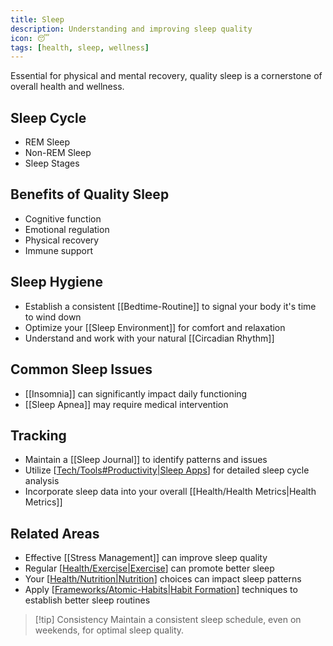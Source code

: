 ```yaml
---
title: Sleep
description: Understanding and improving sleep quality
icon: 😴
tags: [health, sleep, wellness]
---
```



Essential for physical and mental recovery, quality sleep is a cornerstone of overall health and wellness.

## Sleep Cycle
- REM Sleep
- Non-REM Sleep
- Sleep Stages

## Benefits of Quality Sleep
- Cognitive function
- Emotional regulation
- Physical recovery
- Immune support

## Sleep Hygiene
- Establish a consistent [[Bedtime-Routine]] to signal your body it's time to wind down
- Optimize your [[Sleep Environment]] for comfort and relaxation
- Understand and work with your natural [[Circadian Rhythm]]

## Common Sleep Issues
- [[Insomnia]] can significantly impact daily functioning
- [[Sleep Apnea]] may require medical intervention

## Tracking
- Maintain a [[Sleep Journal]] to identify patterns and issues
- Utilize [[Tech/Tools#Productivity|Sleep Apps]] for detailed sleep cycle analysis
- Incorporate sleep data into your overall [[Health/Health Metrics|Health Metrics]]

## Related Areas
- Effective [[Stress Management]] can improve sleep quality
- Regular [[Health/Exercise|Exercise]] can promote better sleep
- Your [[Health/Nutrition|Nutrition]] choices can impact sleep patterns
- Apply [[Frameworks/Atomic-Habits|Habit Formation]] techniques to establish better sleep routines

> [!tip] Consistency
> Maintain a consistent sleep schedule, even on weekends, for optimal sleep quality.


[//begin]: # "Autogenerated link references for markdown compatibility"
[Tech/Tools#Productivity|Sleep Apps]: ../Tech/Tools.md "Tools"
[Health/Exercise|Exercise]: Exercise.md "Exercise"
[Health/Nutrition|Nutrition]: Nutrition.md "Nutrition"
[Frameworks/Atomic-Habits|Habit Formation]: ../Frameworks/Atomic-Habits.md "Atomic Habits"
[//end]: # "Autogenerated link references"

